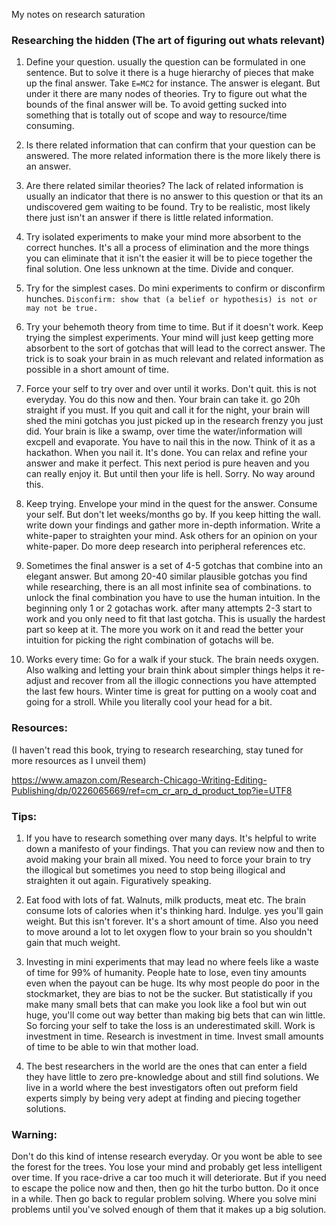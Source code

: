 My notes on research saturation <!--more-->

### Researching the hidden (The art of figuring out whats relevant)

1. Define your question. usually the question can be formulated in one sentence. But to solve it there is a huge hierarchy of pieces that make up the final answer. Take `E=MC2` for instance. The answer is elegant. But under it there are many nodes of theories. Try to figure out what the bounds of the final answer will be. To avoid getting sucked into something that is totally out of scope and way to resource/time consuming.

2. Is there related information that can confirm that your question can be answered. The more related information there is the more likely there is an answer.

3. Are there related similar theories? The lack of related information is usually an indicator that there is no answer to this question or that its an undiscovered gem waiting to be found. Try to be realistic, most likely there just isn't an answer if there is little related information.

4. Try isolated experiments to make your mind more absorbent to the correct hunches. It's all a process of elimination and the more things you can eliminate that it isn't the easier it will be to piece together the final solution. One less unknown at the time. Divide and conquer.

5. Try for the simplest cases. Do mini experiments to confirm or disconfirm hunches. `Disconfirm: show that (a belief or hypothesis) is not or may not be true.`

6. Try your behemoth theory from time to time. But if it doesn't work. Keep trying the simplest experiments. Your mind will just keep getting more absorbent to the sort of gotchas that will lead to the correct answer. The trick is to soak your brain in as much relevant and related information as possible in a short amount of time.

7. Force your self to try over and over until it works. Don't quit. this is not everyday. You do this now and then. Your brain can take it. go 20h straight if you must. If you quit and call it for the night, your brain will shed the mini gotchas you just picked up in the research frenzy you just did. Your brain is like a swamp, over time the water/information will excpell and evaporate. You have to nail this in the now. Think of it as a hackathon. When you nail it. It's done. You can relax and refine your answer and make it perfect. This next period is pure heaven and you can really enjoy it. But until then your life is hell. Sorry. No way around this.

8. Keep trying. Envelope your mind in the quest for the answer. Consume your self. But don't let weeks/months go by. If you keep hitting the wall. write down your findings and gather more in-depth information. Write a white-paper to straighten your mind. Ask others for an opinion on your white-paper. Do more deep research into peripheral references etc.

9. Sometimes the final answer is a set of 4-5 gotchas that combine into an elegant answer. But among 20-40 similar plausible gotchas you find while researching, there is an all most infinite sea of combinations. to unlock the final combination you have to use the human intuition. In the beginning only 1 or 2 gotachas work. after many attempts 2-3 start to work and you only need to fit that last gotcha. This is usually the hardest part so keep at it. The more you work on it and read the better your intuition for picking the right combination of gotachs will be.

10. Works every time: Go for a walk if your stuck. The brain needs oxygen. Also walking and letting your brain think about simpler things helps it re-adjust and recover from all the illogic connections you have attempted the last few hours. Winter time is great for putting on a wooly coat and going for a stroll. While you literally cool your head for a bit.


### Resources:
(I haven't read this book, trying to research researching, stay tuned for more resources as I unveil them)

https://www.amazon.com/Research-Chicago-Writing-Editing-Publishing/dp/0226065669/ref=cm_cr_arp_d_product_top?ie=UTF8

### Tips:
1. If you have to research something over many days. It's helpful to write down a manifesto of your findings. That you can review now and then to avoid making your brain all mixed. You need to force your brain to try the illogical but sometimes you need to stop being illogical and straighten it out again. Figuratively speaking.

2. Eat food with lots of fat. Walnuts, milk products, meat etc. The brain consume lots of calories when it's thinking hard. Indulge. yes you'll gain weight. But this isn't forever. It's a short amount of time. Also you need to move around a lot to let oxygen flow to your brain so you shouldn't gain that much weight.

3. Investing in mini experiments that may lead no where feels like a waste of time for 99% of humanity. People hate to lose, even tiny amounts even when the payout can be huge. Its why most people do poor in the stockmarket, they are bias to not be the sucker. But statistically if you make many small bets that can make you look like a fool but win out huge, you'll come out way better than making big bets that can win little. So forcing your self to take the loss is an underestimated skill. Work is investment in time. Research is investment in time. Invest small amounts of time to be able to win that mother load.

4. The best researchers in the world are the ones that can enter a field they have little to zero pre-knowledge about and still find solutions. We live in a world where the best investigators often out preform field experts simply by being very adept at finding and piecing together solutions.

### Warning:
Don't do this kind of intense research everyday. Or you wont be able to see the forest for the trees. You lose your mind and probably get less intelligent over time. If you race-drive a car too much it will deteriorate. But if you need to escape the police now and then, then go hit the turbo button. Do it once in a while. Then go back to regular problem solving. Where you solve mini problems until you've solved enough of them that it makes up a big solution.
